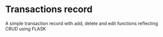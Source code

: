 # Transactions record

A simple transaction record with add, delete and edit functions reflecting CRUD using FLASK